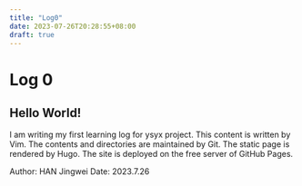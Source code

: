 ```yaml
---
title: "Log0"
date: 2023-07-26T20:28:55+08:00
draft: true
---
```


# Log 0

## Hello World!

I am writing my first learning log for ysyx project.
This content is written by Vim. The contents and directories are maintained by Git. 
The static page is rendered by Hugo. The site is deployed on the free server of GitHub Pages. 

Author: HAN Jingwei
Date: 2023.7.26

